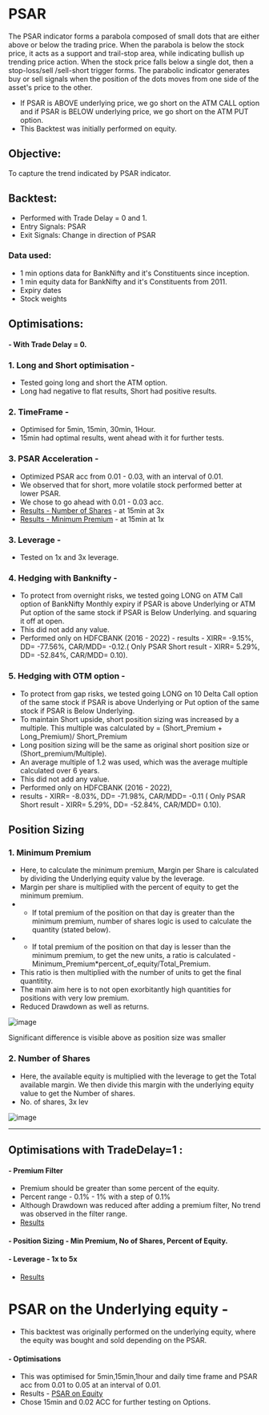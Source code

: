 # PSAR

The PSAR indicator forms a parabola composed of small dots that are either above or below the trading price. When the parabola is below the stock price, it acts as a support and trail-stop area, while indicating bullish up trending price action. When the stock price falls below a single dot, then a stop-loss/sell /sell-short trigger forms.
The parabolic indicator generates buy or sell signals when the position of the dots moves from one side of the asset's price to the other.

- If PSAR is ABOVE underlying price, we go short on the ATM CALL option and if PSAR is BELOW underlying price, we go short on the ATM PUT option.
- This Backtest was initially performed on equity.

## Objective:
To capture the trend indicated by PSAR indicator.

## Backtest:
- Performed with Trade Delay = 0 and 1.
- Entry Signals: PSAR
- Exit Signals: Change in direction of PSAR
### Data used:
- 1 min options data for BankNifty and it's Constituents since inception.
- 1 min equity data for BankNifty and it's Constituents from 2011.
- Expiry dates
- Stock weights


## Optimisations:

#### - With Trade Delay = 0.

### 1. Long and Short optimisation - 
- Tested going long and short the ATM option.
- Long had negative to flat results, Short had positive results.

### 2. TimeFrame - 
- Optimised for 5min, 15min, 30min, 1Hour.
- 15min had optimal results, went ahead with it for further tests.

### 3. PSAR Acceleration - 
- Optimized PSAR acc from 0.01 - 0.03, with an interval of 0.01.
- We observed that for short, more volatile stock performed better at lower PSAR.
- We chose to go ahead with 0.01 - 0.03 acc.
- [Results - Number of Shares](https://github.com/qodeinvestments/Swan-Documentation/tree/main/Systems/PSAR%20Stock%20Options/results/Number%20of%20Shares%2015%20min%200.01-0.03%20PSAR) - at 15min at 3x
- [Results - Minimum Premium](https://github.com/qodeinvestments/Swan-Documentation/tree/main/Systems/PSAR%20Stock%20Options/results/MinPrem%2015%20min%200.01-0.03%20PSAR) - at 15min at 1x

### 3. Leverage -
- Tested on 1x and 3x leverage.

### 4. Hedging with Banknifty -
- To protect from overnight risks, we tested going LONG on ATM Call option of BankNifty Monthly expiry if PSAR is above Underlying or ATM Put option of the same stock if PSAR is Below Underlying. and squaring it off at open.
- This did not add any value.
- Performed only on HDFCBANK (2016 - 2022) -
  results - XIRR= -9.15%, DD= -77.56%, CAR/MDD= -0.12.( Only PSAR Short result - XIRR= 5.29%, DD= -52.84%, CAR/MDD= 0.10).

### 5. Hedging with OTM option -
- To protect from gap risks,  we tested going LONG on 10 Delta Call option of the same stock if PSAR is above Underlying or Put option of the same stock if PSAR is Below Underlying.
- To maintain Short upside, short position sizing was increased by a multiple. This multiple was calculated by = (Short_Premium + Long_Premium)/ Short_Premium
- Long position sizing will be the same as original short position size or (Short_premium/Multiple).
- An average multiple of 1.2 was used, which was the average multiple calculated over 6 years.
- This did not add any value.
- Performed only on HDFCBANK (2016 - 2022), 
- results - XIRR= -8.03%, DD= -71.98%, CAR/MDD= -0.11 ( Only PSAR Short result - XIRR= 5.29%, DD= -52.84%, CAR/MDD= 0.10).




## Position Sizing 


### 1. Minimum Premium
- Here, to calculate the minimum premium, Margin per Share is calculated by dividing the Underlying equity value by the leverage.
- Margin per share is multiplied with the percent of equity to get the minimum premium.
- - If total premium of the position on that day is greater than the minimum premium, number of shares logic is used to calculate the quantity (stated below).
- - If total premium of the position on that day is lesser than the minimum premium, to get the new units, a ratio is calculated -                  
     Minimum_Premium*percent_of_equity/Total_Premium.
- This ratio is then multiplied with the number of units to get the final quantitity.
- The main aim here is to not open exorbitantly high quantities for positions with very low premium.
- Reduced Drawdown as well as returns.

![image](https://user-images.githubusercontent.com/111041920/235865623-88df411d-1fcd-4c51-80ba-6b45d4f821a5.png)

Significant difference is visible above as position size was smaller

 
### 2. Number of Shares
- Here, the available equity is multiplied with the leverage to get the Total available margin. We then divide this margin with the underlying equity value to get the Number of shares. 
- No. of shares, 3x lev

![image](https://user-images.githubusercontent.com/111041920/235865287-0a83da60-cf32-4cb4-8e64-bfceaab5a242.png)





-----

## Optimisations with TradeDelay=1 :
#### - Premium Filter
- Premium should be greater than some percent of the equity.
- Percent range - 0.1% - 1% with a step of 0.1%
- Although Drawdown was reduced after adding a premium filter, No trend was observed in the filter range.
- [Results](https://github.com/qodeinvestments/Swan-Documentation/tree/main/Systems/PSAR%20Stock%20Options/results/Optimisations%20done%20with%20trade%20delay%3D1/2.%20Optimizing%20Premium%20by%20Underlying%20Price)

#### - Position Sizing - Min Premium, No of Shares, Percent of Equity.

#### - Leverage - 1x to 5x
- [Results](https://github.com/qodeinvestments/Swan-Documentation/tree/main/Systems/PSAR%20Stock%20Options/results/Optimisations%20done%20with%20trade%20delay%3D1/Optimizing%20leverage%20on%20all%20stocks)

# PSAR on the Underlying equity - 
- This backtest was originally performed on the underlying equity, where the equity was bought and sold depending on the PSAR.
#### - Optimisations 
- This was optimised for 5min,15min,1hour and daily time frame and PSAR acc from 0.01 to 0.05 at an interval of 0.01.
- Results - [PSAR on Equity](https://github.com/qodeinvestments/Swan-Documentation/tree/main/Systems/PSAR%20Stock%20Options/results/PSAR%20on%20equity)
- Chose 15min and 0.02 ACC for further testing on Options.

